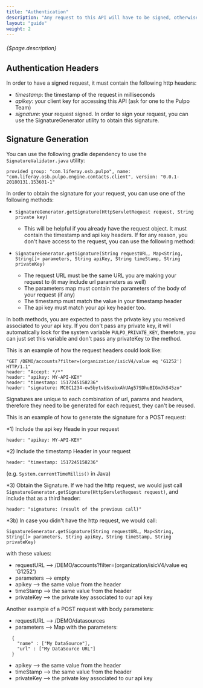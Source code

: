 ```yaml
---
title: "Authentication"
description: "Any request to this API will have to be signed, otherwise you will receive a 401 error response."
layout: "guide"
weight: 2
---
```


###### {$page.description}

<article id="intro">

## Authentication Headers

In order to have a signed request, it must contain the following http headers:
- *timestamp*: the timestamp of the request in milliseconds
- *apikey*: your client key for accessing this API (ask for one to the Pulpo Team)
- *signature*: your request signed. In order to sign your request, you can use the SignatureGenerator utility to obtain this signature.
</article>

<article id="signature">

## Signature Generation

You can use the following gradle dependency to use the `SignatureValidator.java` utility:
    
```
provided group: "com.liferay.osb.pulpo", name: "com.liferay.osb.pulpo.engine.contacts.client", version: "0.0.1-20180131.153601-1"
```


In order to obtain the signature for your request, you can use one of the following methods:
- `SignatureGenerator.getSignature(HttpServletRequest request, String private key)` 
  - This will be helpful if you already have the request object. It must contain the timestamp and api key headers. If for any reason, you don't have access to the request, you can use the following method:

- `SignatureGenerator.getSignature(String requestURL, Map<String, String[]> parameters, String apiKey, String timeStamp, String privateKey)`
  - The request URL must be the same URL you are making your request to (it may include url parameters as well)
  - The parameters map must contain the parameters of the body of your request (if any)
  - The timestamp must match the value in your timestamp header
  - The api key must match your api key header too.

In both methods, you are expected to pass the private key you received associated to your api key. If you don't pass any private key, it will automatically look for the system variable `PULPO_PRIVATE_KEY`, therefore, you can just set this variable and don't pass any privateKey to the method.

This is an example of how the request headers could look like:

```
"GET /DEMO/accounts?filter=(organization/isicV4/value eq 'G1252') HTTP/1.1"
header: "Accept: */*"
header: "apikey: MY-API-KEY"
header: "timestamp: 1517245158236"
header: "signature: MC0C1234-ew5bytvbSxebxAhUAg57SDhuBIGmJkS45zo"
```

Signatures are unique to each combination of url, params and headers, therefore they need to be generated for each request, they can't be reused.

This is an example of how to generate the signature for a POST request:

*1) Include the api key Heade in your request
 ```
 header: "apikey: MY-API-KEY"
 ```
*2) Include the timestamp Header in your request
```
header: "timestamp: 1517245158236"
```
(e.g. `System.currentTimeMillis()` in Java)

*3) Obtain the Signature. If we had the http request, we would just call `SignatureGenerator.getSignature(HttpServletRequest request)`, and include that as a third header:
```
header: "signature: (result of the previous call)"
```

*3b) In case you didn't have the http request, we would call:
```
SignatureGenerator.getSignature(String requestURL, Map<String, String[]> parameters, String apiKey, String timeStamp, String privateKey)
```
with these values:

* requestURL --> /DEMO/accounts?filter=(organization/isicV4/value eq 'G1252')
* parameters --> empty
* apikey --> the same value from the header
* timeStamp --> the same value from the header
* privateKey --> the private key associated to our api key

Another example of a POST request with body parameters:

* requestURL --> /DEMO/datasources
* parameters --> Map with the parameters: 
```
  {
    "name" : ["My DataSource"],
    "url" : ["My DataSource URL"]
  }
```

* apikey --> the same value from the header
* timeStamp --> the same value from the header
* privateKey --> the private key associated to our api key
</article>
